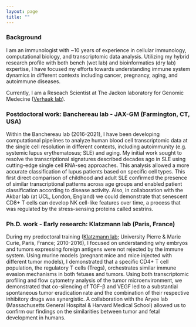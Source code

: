 ```yaml
---
layout: page
title: ""
---
```


### Background 
I am an immunologist with ~10 years of experience in cellular immunology, computational biology, and transcriptomic data analysis.
Utilizing my hybrid research profile with both bench (wet lab) and bioinformatics (dry lab) expertise, I have focused my efforts towards understanding immune system dynamics in different contexts including cancer, pregnancy, aging, and autoimmune diseases. 

Currently, I am a Reseach Scientist at The Jackon laboratory for Genomic Medecine ([Verhaak lab]).

### Postdoctoral work: Banchereau lab - JAX-GM (Farmington, CT, USA)

Within the Banchereau lab (2016-2021), I have been developing computational pipelines to analyze human blood cell transcriptomic data at the single cell resolution in different contexts, including autoimmunity (e.g. systemic lupus erythematosus; SLE) and aging. My initial work sought to resolve the transcriptional signatures described decades ago in SLE using cutting-edge single cell RNA-seq approaches. This analysis allowed a more accurate classification of lupus patients based on specific cell types. This first direct comparison of childhood and adult SLE confirmed the presence of similar transcriptional patterns across age groups and enabled patient classification according to disease activity. Also, in collaboration with the Akbar lab (at UCL, London, England) we could demonstrate that  senescent CD8+ T cells can develop NK cell-like features over time, a process that was regulated by the stress-sensing proteins called sestrins.

### Ph.D. work - Early research: Klatzmann lab (Paris, France)

During my predoctoral training ([Klatzmann lab]; University Pierre & Marie Curie, Paris, France; 2010-2016), I focused on understanding why embryos and tumors expressing foreign antigens were not rejected by the immune system. Using murine models (pregnant mice and mice injected with different tumor models), I demonstrated that a specific CD4+ T cell population, the regulatory T cells (Tregs), orchestrates similar immune evasion mechanisms in both fetuses and tumors. Using both transcriptomic profiling and flow cytometry analysis of the tumor microenvironment, we demonstrated that co-silencing of TGF-β and VEGF led to a substantial spontaneous tumor eradication rate and the combination of their respective inhibitory drugs was synergistic.  A collaboration with the Aryee lab (Massachusetts General Hospital & Harvard Medical School) allowed us to confirm our findings on the similarities between tumor and fetal development in humans. 


[Klatzmann lab]: https://www.i3-immuno.fr/
[Verhaak lab]: https://verhaaklab.com/




